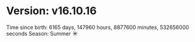 # Version: v16.10.16
Time since birth: 6165 days, 147960 hours, 8877600 minutes, 532656000 seconds
Season: Summer ☀️
